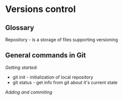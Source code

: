 # **Versions control**

## Glossary

Repository - is a storage of files supporting versioning

## General commands in Git
*Getting started:*
* git init - initialization of local repository
* git status - get info from git about it's current state

*Adding and commiting*
